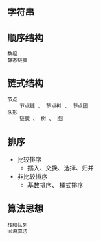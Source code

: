 ## 字符串

## 顺序结构

```java
数组
静态链表    
```

## 链式结构

```java
节点
    节点链 、 节点树 、 节点图
队形
    链表 、 树 、 图
```

## 排序

* 比较排序
    * 插入、交换、选择、归并
* 非比较排序
    * 基数排序、 桶式排序

## 算法思想

```java
栈和队列
回溯算法    
```

